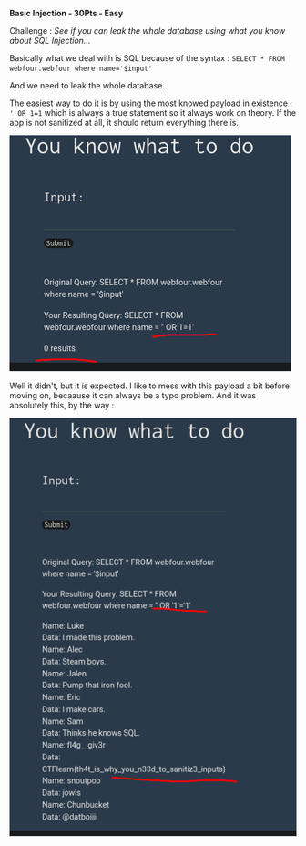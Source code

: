 **Basic Injection - 30Pts - Easy**

Challenge : *See if you can leak the whole database using what you know about SQL Injection...*



Basically what we deal with is SQL because of the syntax : `SELECT * FROM webfour.webfour where name='$input'`

And we need to leak the whole database..

The easiest way to do it is by using the most knowed payload in existence : `' OR 1=1` which is always a true statement so it always work on theory. If the app is not sanitized at all, it should return everything there is.

![](https://github.com/Kaalig/CTFLearn-Writeups/blob/e4e31abd6aa45ffb73821488f3b5d0f293ff1f8d/images/Pasted%20image%2020250824231625.png)

Well it didn't, but it is expected. I like to mess with this payload a bit before moving on, becaause it can always be a typo problem. And it was absolutely this, by the way : 

![](https://github.com/Kaalig/CTFLearn-Writeups/blob/e4e31abd6aa45ffb73821488f3b5d0f293ff1f8d/images/Pasted%20image%2020250824231746.png)
